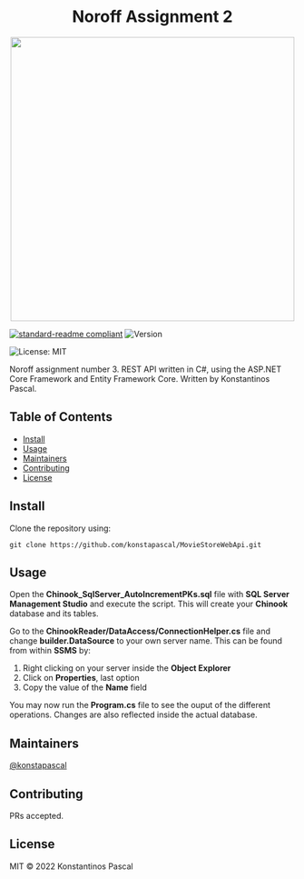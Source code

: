 <h1 align="center">Noroff Assignment 2</h1>
<p align="center">
	<img src="https://wpguru.co.uk/wp-content/uploads/2020/04/dotnet-logo.png" width="500">
</p>

[![standard-readme compliant](https://img.shields.io/badge/standard--readme-OK-green.svg?style=flat-square)](https://github.com/RichardLitt/standard-readme)
<img alt="Version" src="https://img.shields.io/badge/version-0.1-blue.svg?cacheSeconds=2592000" />

<div href="#" target="_blank">
	<img alt="License: MIT" src="https://img.shields.io/badge/License-MIT-yellow.svg" />
</div>

Noroff assignment number 3. REST API written in C#, using the ASP.NET Core Framework and Entity Framework Core. Written by Konstantinos Pascal.

## Table of Contents

-  [Install](#install)
-  [Usage](#usage)
-  [Maintainers](#maintainers)
-  [Contributing](#contributing)
-  [License](#license)

## Install

Clone the repository using:

```
git clone https://github.com/konstapascal/MovieStoreWebApi.git
```

## Usage

Open the **Chinook_SqlServer_AutoIncrementPKs.sql** file with **SQL Server Management Studio** and execute the script. This will create your **Chinook** database and its tables.

Go to the **ChinookReader/DataAccess/ConnectionHelper.cs** file and change **builder.DataSource** to your own server name. This can be found from within **SSMS** by:

1. Right clicking on your server inside the **Object Explorer**
2. Click on **Properties**, last option
3. Copy the value of the **Name** field

You may now run the **Program.cs** file to see the ouput of the different operations. Changes are also reflected inside the actual database.

## Maintainers

[@konstapascal](https://github.com/konstapascal)

## Contributing

PRs accepted.

## License

MIT © 2022 Konstantinos Pascal
